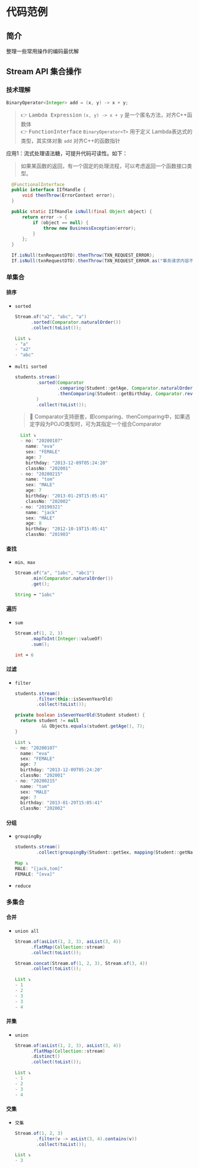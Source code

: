 # 代码范例

## 简介

整理一些常用操作的编码最优解

## Stream API 集合操作

### 技术理解

  ``` java
  BinaryOperator<Integer> add = (x, y) -> x + y;
  ```
> 👉  <kbd>Lambda Expression</kbd> ` (x, y) -> x + y ` 是一个匿名方法，对齐C++函数体  
> 👉  <kbd>FunctionInterface</kbd> ` BinaryOperator<T> ` 用于定义 Lambda表达式的类型，其实体对象 ` add ` 对齐C++的函数指针  

  应用1：流式处理语法糖，可提升代码可读性。如下：  

> 如果某函数的返回，有一个固定的处理流程，可以考虑返回一个函数接口类型。
  ``` java
    @FunctionalInterface
    public interface IIfHandle {
        void thenThrow(ErrorContext error);
    }
  ```

  ``` java
    public static IIfHandle isNull(final Object object) {
        return error -> {
            if (object == null) {
                throw new BusinessException(error);
            }
        };
    }
  ```

  ``` java
    If.isNull(txnRequestDTO).thenThrow(TXN_REQUEST_ERROR);
    If.isNull(txnRequestDTO).thenThrow(TXN_REQUEST_ERROR.as("事务请求内容不能为空，事务号是: {}", txnNo));
  ```

### 单集合

#### 排序

- `sorted`
  ``` java
  Stream.of("a2", "abc", "a")
        .sorted(Comparator.naturalOrder())
        .collect(toList());
  ```

  ``` java
  List ⤵️ 
  - "a"
  - "a2"
  - "abc"
  ```

- `multi sorted`
  ``` java
  students.stream()
          .sorted(Comparator
                  .comparing(Student::getAge, Comparator.naturalOrder())
                  .thenComparing(Student::getBirthday, Comparator.reverseOrder())
          )
          .collect(toList());
  ```
  > 💖 Comparator支持嵌套，即comparing、thenComparing中，如果选定字段为POJO类型时，可为其指定一个组合Comparator

  ``` java
    List ⤵️
    - no: "20200107"
      name: "eva"
      sex: "FEMALE"
      age: 7
      birthday: "2013-12-09T05:24:20"
      classNo: "202001"
    - no: "20200215"
      name: "tom"
      sex: "MALE"
      age: 7
      birthday: "2013-01-29T15:05:41"
      classNo: "202002"
    - no: "20190321"
      name: "jack"
      sex: "MALE"
      age: 8
      birthday: "2012-10-19T15:05:41"
      classNo: "201903"
  ```

#### 查找

- `min、max`
  ``` java
  Stream.of("a", "1abc", "abc1")
        .min(Comparator.naturalOrder())
        .get();
  ```
  ``` java
  String ➡️ "1abc"
  ```

#### 遍历

- `sum`
  ``` java
  Stream.of(1, 2, 3)
        .mapToInt(Integer::valueOf)
        .sum();
  ```
  ``` java
  int ➡️ 6
  ```
 
#### 过滤

- `filter`
  ``` java
  students.stream()
          .filter(this::isSevenYearOld)
          .collect(toList());
  
  private boolean isSevenYearOld(Student student) {
    return student != null 
            && Objects.equals(student.getAge(), 7);
  }
  ```
  ``` java
  List ⤵️
  - no: "20200107"
    name: "eva"
    sex: "FEMALE"
    age: 7
    birthday: "2013-12-09T05:24:20"
    classNo: "202001"
  - no: "20200215"
    name: "tom"
    sex: "MALE"
    age: 7
    birthday: "2013-01-29T15:05:41"
    classNo: "202002"
  ```

#### 分组

- `groupingBy`
  ``` java
  students.stream()
          .collect(groupingBy(Student::getSex, mapping(Student::getName, joining(",", "[", "]"))));
  ```
  ``` java
  Map ⤵️
  MALE: "[jack,tom]"
  FEMALE: "[eva]"
  ```

- `reduce`

### 多集合

#### 合并

- `union all`
  ``` java
  Stream.of(asList(1, 2, 3), asList(3, 4))
        .flatMap(Collection::stream)
        .collect(toList());
  ```
  ``` java
  Stream.concat(Stream.of(1, 2, 3), Stream.of(3, 4))
        .collect(toList());
  ```  
  ``` java
  List ⤵️
  - 1
  - 2
  - 3
  - 3
  - 4
  ```

#### 并集

- `union`
  ``` java
  Stream.of(asList(1, 2, 3), asList(3, 4))
        .flatMap(Collection::stream)
        .distinct()
        .collect(toList());
  ```
  ``` java
  List ⤵️
  - 1
  - 2
  - 3
  - 4
  ```

#### 交集

- `交集`
  ``` java
  Stream.of(1, 2, 3)
          .filter(v -> asList(3, 4).contains(v))
          .collect(toList());
  ```
  ``` java
  List ⤵️
  - 3
  ```
